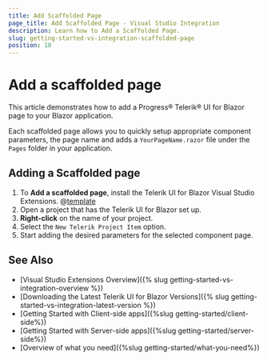 ```yaml
---
title: Add Scaffolded Page
page_title: Add Scaffolded Page - Visual Studio Integration
description: Learn how to Add a Scaffolded Page.
slug: getting-started-vs-integration-scaffolded-page
position: 10
---
```


# Add a scaffolded page


This article demonstrates how to add a Progress&reg; Telerik&reg; UI for Blazor page to your Blazor application. 

Each scaffolded page allows you to quickly setup appropriate component parameters, the page name and adds a `YourPageName.razor` file under the `Pages` folder in your application.

## Adding a Scaffolded page

1. To **Add a scaffolded page**, install the Telerik UI for Blazor Visual Studio Extensions. @[template](/_contentTemplates/common/general-info.md#vsx-download)
1. Open a project that has the Telerik UI for Blazor set up.
1. **Right-click** on the name of your project.
1. Select the `New Telerik Project Item` option.
1. Start adding the desired parameters for the selected component page.


## See Also

* [Visual Studio Extensions Overview]({% slug getting-started-vs-integration-overview %})
* [Downloading the Latest Telerik UI for Blazor Versions]({% slug getting-started-vs-integration-latest-version %})
* [Getting Started with Client-side apps]({%slug getting-started/client-side%})
* [Getting Started with Server-side apps]({%slug getting-started/server-side%})
* [Overview of what you need]({%slug getting-started/what-you-need%})

